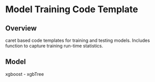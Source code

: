 Model Training Code Template
==================================================

## Overview
caret based code templates for training and testing models.  Includes function
to capture training run-time statistics.

## Model
xgboost - xgbTree



